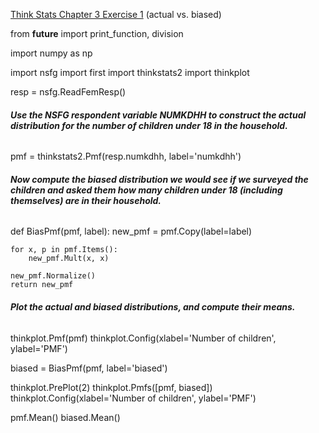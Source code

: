 [Think Stats Chapter 3 Exercise 1](http://greenteapress.com/thinkstats2/html/thinkstats2004.html#toc31) (actual vs. biased)

from __future__ import print_function, division

import numpy as np

import nsfg
import first
import thinkstats2
import thinkplot

resp = nsfg.ReadFemResp()

###### **Use the NSFG respondent variable NUMKDHH to construct the actual distribution for the number of children under 18 in the household.**

pmf = thinkstats2.Pmf(resp.numkdhh, label='numkdhh')

###### **Now compute the biased distribution we would see if we surveyed the children and asked them how many children under 18 (including themselves) are in their household.**

def BiasPmf(pmf, label):
    new_pmf = pmf.Copy(label=label)

    for x, p in pmf.Items():
        new_pmf.Mult(x, x)
        
    new_pmf.Normalize()
    return new_pmf

###### **Plot the actual and biased distributions, and compute their means.**

thinkplot.Pmf(pmf)
thinkplot.Config(xlabel='Number of children', ylabel='PMF')

biased = BiasPmf(pmf, label='biased')

thinkplot.PrePlot(2)
thinkplot.Pmfs([pmf, biased])
thinkplot.Config(xlabel='Number of children', ylabel='PMF')

pmf.Mean()
biased.Mean()
